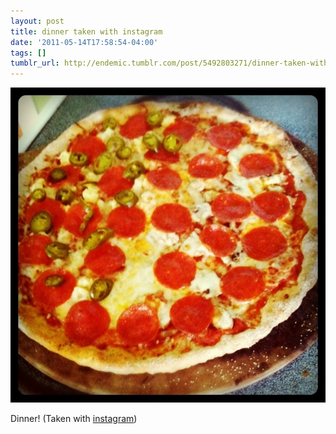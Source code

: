 ```yaml
---
layout: post
title: dinner taken with instagram
date: '2011-05-14T17:58:54-04:00'
tags: []
tumblr_url: http://endemic.tumblr.com/post/5492803271/dinner-taken-with-instagram
---
```

 ![](/tumblr_files/tumblr_ll7h2659zZ1qz9neko1_1280.jpg)  

Dinner! (Taken with [instagram](http://instagr.am))

